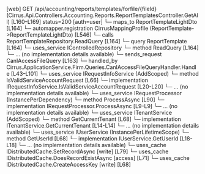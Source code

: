 [web] GET /api/accounting/reports/templates/forfile/{fileId}  (Cirrus.Api.Controllers.Accounting.Reports.ReportTemplatesController.GetAll)  [L160–L169] status=200 [auth=user]
  └─ maps_to ReportTemplateLightDto [L164]
    └─ automapper.registration CirrusMappingProfile (ReportTemplate->ReportTemplateLightDto) [L546]
  └─ calls ReportTemplateRepository.ReadQuery [L164]
  └─ query ReportTemplate [L164]
  └─ uses_service IControlledRepository<ReportTemplate>
    └─ method ReadQuery [L164]
      └─ ... (no implementation details available)
  └─ sends_request CanIAccessFileQuery [L163]
    └─ handled_by Cirrus.ApplicationService.Firm.Queries.CanIAccessFileQueryHandler.Handle [L43–L101]
      └─ uses_service IRequestInfoService (AddScoped)
        └─ method IsValidServiceAccountRequest [L66]
          └─ implementation IRequestInfoService.IsValidServiceAccountRequest [L20-L20]
          └─ ... (no implementation details available)
      └─ uses_service IRequestProcessor (InstancePerDependency)
        └─ method ProcessAsync [L90]
          └─ implementation IRequestProcessor.ProcessAsync [L9-L9]
          └─ ... (no implementation details available)
      └─ uses_service ITenantService (AddScoped)
        └─ method GetCurrentTenant [L68]
          └─ implementation ITenantService.GetCurrentTenant [L14-L14]
          └─ ... (no implementation details available)
      └─ uses_service IUserService (InstancePerLifetimeScope)
        └─ method GetUserId [L68]
          └─ implementation IUserService.GetUserId [L18-L18]
          └─ ... (no implementation details available)
      └─ uses_cache IDistributedCache.SetRecordAsync [write] [L79]
      └─ uses_cache IDistributedCache.DoesRecordExistAsync [access] [L71]
      └─ uses_cache IDistributedCache.CreateAccessKey [write] [L68]

